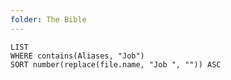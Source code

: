 ```yaml
---
folder: The Bible
---
```


```dataview
LIST 
WHERE contains(Aliases, "Job")
SORT number(replace(file.name, "Job ", "")) ASC
```
 
